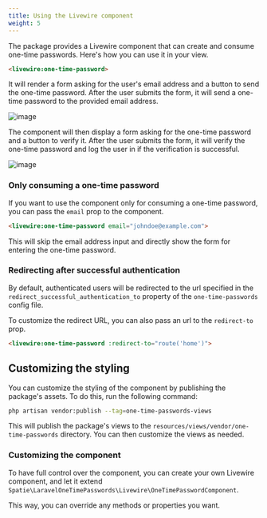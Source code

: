 ```yaml
---
title: Using the Livewire component
weight: 5
---
```


The package provides a Livewire component that can create and consume one-time passwords. Here's how you can use it in your view.

```html
<livewire:one-time-password>
```

It will render a form asking for the user's email address and a button to send the one-time password. After the user submits the form, it will send a one-time password to the provided email address. 

![image](/docs/laravel-one-time-passwords/v1/images/form-email.png)

The component will then display a form asking for the one-time password and a button to verify it. After the user submits the form, it will verify the one-time password and log the user in if the verification is successful.

![image](/docs/laravel-one-time-passwords/v1/images/form-code.png)

### Only consuming a one-time password

If you want to use the component only for consuming a one-time password, you can pass the `email` prop to the component. 

```html
<livewire:one-time-password email="johndoe@example.com">
```

This will skip the email address input and directly show the form for entering the one-time password.

### Redirecting after successful authentication

By default, authenticated users will be redirected to the url specified in the `redirect_successful_authentication_to` property of the `one-time-passwords` config file.

To customize the redirect URL, you can also pass an url to the `redirect-to` prop.

```html
<livewire:one-time-password :redirect-to="route('home')">
```

## Customizing the styling

You can customize the styling of the component by publishing the package's assets. To do this, run the following command:

```bash
php artisan vendor:publish --tag=one-time-passwords-views
```

This will publish the package's views to the `resources/views/vendor/one-time-passwords` directory. You can then customize the views as needed.


### Customizing the component

To have full control over the component, you can create your own Livewire component, and let it extend `Spatie\LaravelOneTimePasswords\Livewire\OneTimePasswordComponent`.

This way, you can override any methods or properties you want.
